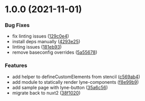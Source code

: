 # 1.0.0 (2021-11-01)


### Bug Fixes

* fix linting issues ([129c0e4](https://github.com/lyne-design-system/lyne-components-demo/commit/129c0e42ce23c35be5648fdb733a58d69f3a8b49))
* install deps manually ([4293e25](https://github.com/lyne-design-system/lyne-components-demo/commit/4293e25d577a0c6b95fa2c72e6519c60d56572e0))
* linting issues ([181eb93](https://github.com/lyne-design-system/lyne-components-demo/commit/181eb937eee6d8888c7c34063e4d26c0377a9212))
* remove baseconfig overrides ([5a55678](https://github.com/lyne-design-system/lyne-components-demo/commit/5a55678bbf991ed6b56f3a10790ddf83c0cb5ffc))


### Features

* add helper to defineCustomElements from stencil ([c569ab4](https://github.com/lyne-design-system/lyne-components-demo/commit/c569ab4453ca9874ae77860cd5cade4a27767caa))
* add module to statically render lyne-components ([f8e99b9](https://github.com/lyne-design-system/lyne-components-demo/commit/f8e99b916832647446c8e5f497e54aa6518001b0))
* add sample page with lyne-button ([35a6c56](https://github.com/lyne-design-system/lyne-components-demo/commit/35a6c563cf2c06aaad6bbb12495be5e0ab9e66b4))
* migrate back to nuxt2 ([38f1020](https://github.com/lyne-design-system/lyne-components-demo/commit/38f10205a1a96a7ebc0b872450af2c9d87829de2))
